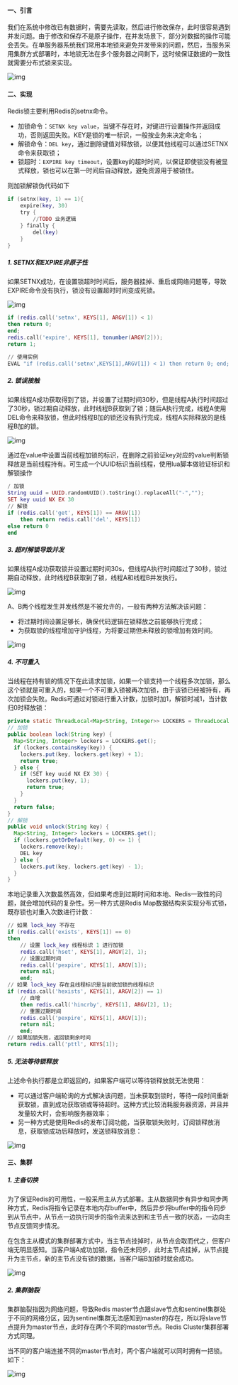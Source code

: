 #### 一、引言

我们在系统中修改已有数据时，需要先读取，然后进行修改保存，此时很容易遇到并发问题。由于修改和保存不是原子操作，在并发场景下，部分对数据的操作可能会丢失。在单服务器系统我们常用本地锁来避免并发带来的问题，然后，当服务采用集群方式部署时，本地锁无法在多个服务器之间剩下，这时候保证数据的一致性就需要分布式锁来实现。

![img](https://xiaomi-info.github.io/2019/12/17/redis-distributed-lock/redis-lock-01.png)

#### 二、实现

Redis锁主要利用Redis的setnx命令。

- 加锁命令：`SETNX key value`，当键不存在时，对键进行设置操作并返回成功，否则返回失败。KEY是锁的唯一标识，一般按业务来决定命名；
- 解锁命令：`DEL key`，通过删除键值对释放锁，以便其他线程可以通过SETNX命令来获取锁；
- 锁超时：`EXPIRE key timeout`，设置key的超时时间，以保证即使锁没有被显式释放，锁也可以在第一时间后自动释放，避免资源用于被锁住。

则加锁解锁伪代码如下

```lua
if (setnx(key, 1) == 1){
    expire(key, 30)
    try {
        //TODO 业务逻辑
    } finally {
        del(key)
    }
}
```

##### 1. SETNX和EXPIRE非原子性

如果SETNX成功，在设置锁超时时间后，服务器挂掉、重启或网络问题等，导致EXPIRE命令没有执行，锁没有设置超时时间变成死锁。

![img](https://xiaomi-info.github.io/2019/12/17/redis-distributed-lock/redis-lock-02.png)

```lua
if (redis.call('setnx', KEYS[1], ARGV[1]) < 1)
then return 0;
end;
redis.call('expire', KEYS[1], tonumber(ARGV[2]));
return 1;

// 使用实例
EVAL "if (redis.call('setnx',KEYS[1],ARGV[1]) < 1) then return 0; end; redis.call('expire',KEYS[1],tonumber(ARGV[2])); return 1;" 1 key value 100
```

##### 2. 锁误接触

如果线程A成功获取得到了锁，并设置了过期时间30秒，但是线程A执行时间超过了30秒，锁过期自动释放，此时线程B获取到了锁；随后A执行完成，线程A使用DEL命令来释放锁，但此时线程B加的锁还没有执行完成，线程A实际释放的是线程B加的锁。

![img](https://xiaomi-info.github.io/2019/12/17/redis-distributed-lock/redis-lock-03.png)

通过在value中设置当前线程加锁的标识，在删除之前验证key对应的value判断锁释放是当前线程持有。可生成一个UUID标识当前线程，使用lua脚本做验证标识和解锁操作

```lua
/ 加锁
String uuid = UUID.randomUUID().toString().replaceAll("-","");
SET key uuid NX EX 30
// 解锁
if (redis.call('get', KEYS[1]) == ARGV[1])
    then return redis.call('del', KEYS[1])
else return 0
end
```

##### 3. 超时解锁导致并发

如果线程A成功获取锁并设置过期时间30s，但线程A执行时间超过了30秒，锁过期自动释放，此时线程B获取到了锁，线程A和线程B并发执行。

![img](https://xiaomi-info.github.io/2019/12/17/redis-distributed-lock/redis-lock-04.png)

A、B两个线程发生并发线然是不被允许的，一般有两种方法解决该问题：

- 将过期时间设置足够长，确保代码逻辑在锁释放之前能够执行完成；
- 为获取锁的线程增加守护线程，为将要过期但未释放的锁增加有效时间。

![img](https://xiaomi-info.github.io/2019/12/17/redis-distributed-lock/redis-lock-05.png)

##### 4. 不可重入

当线程在持有锁的情况下在此请求加锁，如果一个锁支持一个线程多次加锁，那么这个锁就是可重入的，如果一个不可重入锁被再次加锁，由于该锁已经被持有，再次加锁会失败。Redis可通过对锁进行重入计数，加锁时加1，解锁时减1，当计数归0时释放锁：

```java
private static ThreadLocal<Map<String, Integer>> LOCKERS = ThreadLocal.withInitial(HashMap::new);
// 加锁
public boolean lock(String key) {
  Map<String, Integer> lockers = LOCKERS.get();
  if (lockers.containsKey(key)) {
    lockers.put(key, lockers.get(key) + 1);
    return true;
  } else {
    if (SET key uuid NX EX 30) {
      lockers.put(key, 1);
      return true;
    }
  }
  return false;
}
// 解锁
public void unlock(String key) {
  Map<String, Integer> lockers = LOCKERS.get();
  if (lockers.getOrDefault(key, 0) <= 1) {
    lockers.remove(key);
    DEL key
  } else {
    lockers.put(key, lockers.get(key) - 1);
  }
}
```

本地记录重入次数虽然高效，但如果考虑到过期时间和本地、Redis一致性的问题，就会增加代码的复杂性。另一种方式是Redis Map数据结构来实现分布式锁，既存锁也对重入次数进行计数：

```lua
// 如果 lock_key 不存在
if (redis.call('exists', KEYS[1]) == 0)
then
    // 设置 lock_key 线程标识 1 进行加锁
    redis.call('hset', KEYS[1], ARGV[2], 1);
    // 设置过期时间
    redis.call('pexpire', KEYS[1], ARGV[1]);
    return nil;
    end;
// 如果 lock_key 存在且线程标识是当前欲加锁的线程标识
if (redis.call('hexists', KEYS[1], ARGV[2]) == 1)
    // 自增
    then redis.call('hincrby', KEYS[1], ARGV[2], 1);
    // 重置过期时间
    redis.call('pexpire', KEYS[1], ARGV[1]);
    return nil;
    end;
// 如果加锁失败，返回锁剩余时间
return redis.call('pttl', KEYS[1]);
```

##### 5. 无法等待锁释放

上述命令执行都是立即返回的，如果客户端可以等待锁释放就无法使用：

- 可以通过客户端轮询的方式解决该问题，当未获取到锁时，等待一段时间重新获取锁，直到成功获取锁或等待超时。这种方式比较消耗服务器资源，并且并发量较大时，会影响服务器效率；
- 另一种方式是使用Redis的发布订阅功能，当获取锁失败时，订阅锁释放消息，获取锁成功后释放时，发送锁释放消息：

![img](https://xiaomi-info.github.io/2019/12/17/redis-distributed-lock/redis-lock-06.png)

#### 三、集群

##### 1. 主备切换

为了保证Redis的可用性，一般采用主从方式部署。主从数据同步有异步和同步两种方式，Redis将指令记录在本地内存buffer中，然后异步将buffer中的指令同步到从节点中，从节点一边执行同步的指令流来达到和主节点一致的状态，一边向主节点反馈同步情况。

在包含主从模式的集群部署方式中，当主节点挂掉时，从节点会取而代之，但客户端无明显感知。当客户端A成功加锁，指令还未同步，此时主节点挂掉，从节点提升为主节点，新的主节点没有锁的数据，当客户端B加锁时就会成功。

![img](https://xiaomi-info.github.io/2019/12/17/redis-distributed-lock/redis-lock-07.png)

##### 2. 集群脑裂

集群脑裂指因为网络问题，导致Redis master节点跟slave节点和sentinel集群处于不同的网络分区，因为sentinel集群无法感知到master的存在，所以将slave节点提升为master节点，此时存在两个不同的master节点。Redis Cluster集群部署方式同理。

当不同的客户端连接不同的master节点时，两个客户端就可以同时拥有一把锁。如下：

![img](https://xiaomi-info.github.io/2019/12/17/redis-distributed-lock/redis-lock-08.png)

